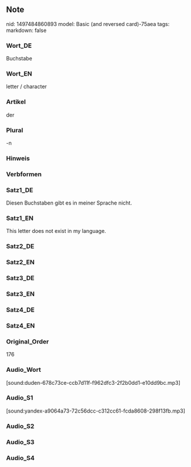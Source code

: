 ## Note
nid: 1497484860893
model: Basic (and reversed card)-75aea
tags: 
markdown: false

### Wort_DE
Buchstabe

### Wort_EN
letter / character

### Artikel
der

### Plural
-n

### Hinweis


### Verbformen


### Satz1_DE
Diesen Buchstaben gibt es in meiner Sprache nicht.

### Satz1_EN
This letter does not exist in my language.

### Satz2_DE


### Satz2_EN


### Satz3_DE


### Satz3_EN


### Satz4_DE


### Satz4_EN


### Original_Order
176

### Audio_Wort
[sound:duden-678c73ce-ccb7d11f-f962dfc3-2f2b0dd1-e10dd9bc.mp3]

### Audio_S1
[sound:yandex-a9064a73-72c56dcc-c312cc61-fcda8608-298f13fb.mp3]

### Audio_S2


### Audio_S3


### Audio_S4

